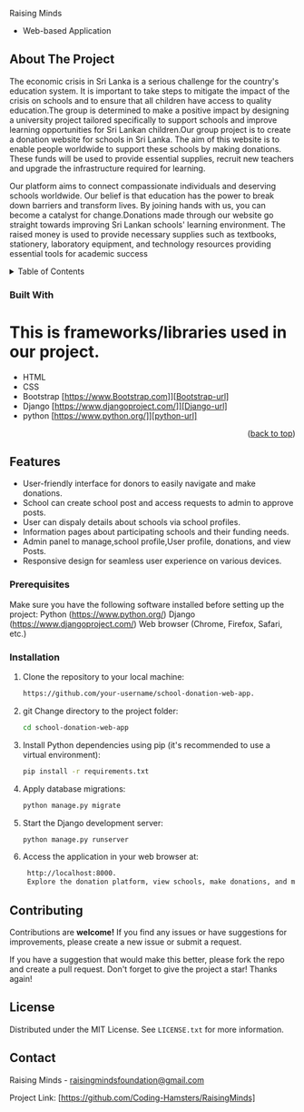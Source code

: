 Raising Minds
* Web-based Application
  
<!-- ABOUT THE PROJECT -->
## About The Project
The economic crisis in Sri Lanka is a serious challenge for the country's education system. It is important to take steps to mitigate the impact of the crisis on schools and to ensure that all children have access to quality education.The group is determined to make a positive impact by designing a university project tailored specifically to support schools and improve learning opportunities for Sri Lankan children.Our group project is to create a donation website for schools in Sri Lanka. The aim of this website is to enable people worldwide to support these schools by making donations. These 
funds will be used to provide essential supplies, recruit new teachers and upgrade the infrastructure required for learning. 

Our platform aims to connect compassionate individuals and deserving schools worldwide. Our belief is that education has the power to break down barriers and transform lives. By joining hands with us, you can become a catalyst for change.Donations made through our website go straight towards improving Sri Lankan schools' learning environment. The raised money is used to provide necessary supplies such as textbooks, stationery, laboratory equipment, and technology resources providing essential tools for academic success

<!-- TABLE OF CONTENTS -->
<details>
  <summary>Table of Contents</summary>
  <ol>
    <li>
      <ul>
        <li><a href="#built-with">Built With</a></li>
      </ul>
    </li>
    <li>
      <a href="#getting-started">Getting Started</a>
      <ul>
        <li><a href="#prerequisites">Prerequisites</a></li>
        <li><a href="#installation">Installation</a></li>
      </ul>
    </li>
    <li><a href="#usage">Usage</a></li>
    <li><a href="#roadmap">Roadmap</a></li>
    <li><a href="#contributing">Contributing</a></li>
    <li><a href="#license">License</a></li>
    <li><a href="#contact">Contact</a></li>
    <li><a href="#acknowledgments">Acknowledgments</a></li>
  </ol>
</details>

### Built With

# This is frameworks/libraries used in our project. 

* HTML
* CSS
* Bootstrap [https://www.Bootstrap.com]][Bootstrap-url]
* Django [https://www.djangoproject.com/]][Django-url]
* python [https://www.python.org/]][python-url]


<p align="right">(<a href="#readme-top">back to top</a>)</p>



<!-- GETTING STARTED -->
## Features

* User-friendly interface for donors to easily navigate and make donations.
* School can create school post and access requests to admin to approve posts.
* User can dispaly details about schools via school profiles. 
* Information pages about participating schools and their funding needs.
* Admin panel to manage,school profile,User profile, donations, and view Posts.
* Responsive design for seamless user experience on various devices.

### Prerequisites

Make sure you have the following software installed before setting up the project:
Python (https://www.python.org/)
Django (https://www.djangoproject.com/)
Web browser (Chrome, Firefox, Safari, etc.)

### Installation

1. Clone the repository to your local machine:
   ```sh
   https://github.com/your-username/school-donation-web-app.
   ```
2. git Change directory to the project folder:
   ```sh
   cd school-donation-web-app
   ```
3. Install Python dependencies using pip (it's recommended to use a virtual environment):
   ```sh
   pip install -r requirements.txt
   ```
4. Apply database migrations:
   ```sh
   python manage.py migrate
   ```
5. Start the Django development server:
   ```sh
   python manage.py runserver
   ```
6. Access the application in your web browser at:
   ```sh
    http://localhost:8000.
    Explore the donation platform, view schools, make donations, and manage the application through the admin panel at http://localhost:8000/admin.
   ```

<!-- CONTRIBUTING -->
## Contributing

Contributions are **welcome!** If you find any issues or have suggestions for improvements, please create a new issue or submit a request.

If you have a suggestion that would make this better, please fork the repo and create a pull request.
Don't forget to give the project a star! Thanks again!

<!-- LICENSE -->
## License

Distributed under the MIT License. See `LICENSE.txt` for more information.

<!-- CONTACT -->
## Contact
Raising Minds - raisingmindsfoundation@gmail.com

Project Link: [https://github.com/Coding-Hamsters/RaisingMinds]



